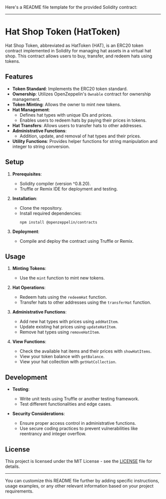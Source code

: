 Here's a README file template for the provided Solidity contract:

---

# Hat Shop Token (HatToken)

Hat Shop Token, abbreviated as HatToken (HAT), is an ERC20 token contract implemented in Solidity for managing hat assets in a virtual hat shop. This contract allows users to buy, transfer, and redeem hats using tokens. 

## Features

- **Token Standard**: Implements the ERC20 token standard.
- **Ownership**: Utilizes OpenZeppelin's `Ownable` contract for ownership management.
- **Token Minting**: Allows the owner to mint new tokens.
- **Hat Management**:
  - Defines hat types with unique IDs and prices.
  - Enables users to redeem hats by paying their prices in tokens.
- **Hat Transfers**: Allows users to transfer hats to other addresses.
- **Administrative Functions**:
  - Addition, update, and removal of hat types and their prices.
- **Utility Functions**: Provides helper functions for string manipulation and integer to string conversion.

## Setup

1. **Prerequisites**:
   - Solidity compiler (version ^0.8.20).
   - Truffle or Remix IDE for deployment and testing.

2. **Installation**:
   - Clone the repository.
   - Install required dependencies: 
     ```
     npm install @openzeppelin/contracts
     ```

3. **Deployment**:
   - Compile and deploy the contract using Truffle or Remix.

## Usage

1. **Minting Tokens**:
   - Use the `mint` function to mint new tokens.

2. **Hat Operations**:
   - Redeem hats using the `redeemHat` function.
   - Transfer hats to other addresses using the `transferHat` function.

3. **Administrative Functions**:
   - Add new hat types with prices using `addHatItem`.
   - Update existing hat prices using `updateHatItem`.
   - Remove hat types using `removeHatItem`.

4. **View Functions**:
   - Check the available hat items and their prices with `showHatItems`.
   - View your token balance with `getBalance`.
   - View your hat collection with `getHatCollection`.

## Development

- **Testing**: 
  - Write unit tests using Truffle or another testing framework.
  - Test different functionalities and edge cases.

- **Security Considerations**:
  - Ensure proper access control in administrative functions.
  - Use secure coding practices to prevent vulnerabilities like reentrancy and integer overflow.

## License

This project is licensed under the MIT License - see the [LICENSE](LICENSE) file for details.

---

You can customize this README file further by adding specific instructions, usage examples, or any other relevant information based on your project requirements.
